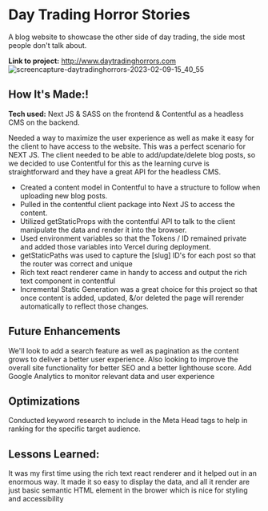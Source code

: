 # Day Trading Horror Stories
A blog website to showcase the other side of day trading, the side most people don't talk about.

**Link to project:** http://www.daytradinghorrors.com
![screencapture-daytradinghorrors-2023-02-09-15_40_55](https://user-images.githubusercontent.com/106452102/217962291-91aa71f4-0ca2-4e05-b23f-9fea0f8e139a.png)

## How It's Made:!

**Tech used:** Next JS & SASS on the frontend & Contentful as a headless CMS on the backend.

Needed a way to maximize the user experience as well as make it easy for the client to have access to the website. This was a perfect scenario for NEXT JS. The client needed to be able to add/update/delete blog posts, so we decided to use Contentful for this as the learning curve is straightforward and they have a great API for the headless CMS. 

- Created a content model in Contentful to have a structure to follow when uploading new blog posts.
- Pulled in the contentful client package into Next JS to access the content.
- Utilized getStaticProps with the contentful API to talk to the client manipulate the data and render it into the browser. 
- Used environment variables so that the Tokens / ID remained private and added those variables into Vercel during deployment.
- getStaticPaths was used to capture the [slug] ID's for each post so that the router was correct and unique
- Rich text react renderer came in handy to access and output the rich text component in contentful
- Incremental Static Generation was a great choice for this project so that once content is added, updated, &/or deleted the page will rerender automatically to reflect those changes.

## Future Enhancements
We'll look to add a search feature as well as pagination as the content grows to deliver a better user experience.
Also looking to improve the overall site functionality for better SEO and a better lighthouse score.
Add Google Analytics to monitor relevant data and user experience

## Optimizations
Conducted keyword research to include in the Meta Head tags to help in ranking for the specific target audience.

## Lessons Learned:
It was my first time using the rich text react renderer and it helped out in an enormous way. It made it so easy to display the data, and all it render are just basic semantic HTML element in the brower which is nice for styling and accessibility 

